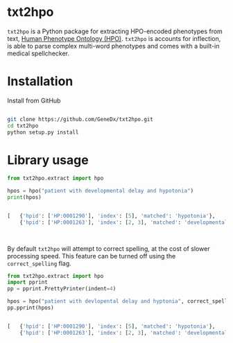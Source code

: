 # txt2hpo
`txt2hpo` is a Python package for extracting HPO-encoded phenotypes from text, [Human Phenotype Ontology (HPO)](https://hpo.jax.org/app/).
`txt2hpo` is accounts for inflection, is able to parse complex multi-word phenotypes and comes with a built-in medical spellchecker. 

# Installation

Install from GitHub
```bash

git clone https://github.com/GeneDx/txt2hpo.git
cd txt2hpo
python setup.py install

```

# Library usage

```python 
from txt2hpo.extract import hpo

hpos = hpo("patient with developmental delay and hypotonia")
print(hpos)


[   {'hpid': ['HP:0001290'], 'index': [5], 'matched': 'hypotonia'},
    {'hpid': ['HP:0001263'], 'index': [2, 3], 'matched': 'developmental delay'}]
    
    
```

By default `txt2hpo` will attempt to correct spelling, at the cost of slower processing speed.
This feature can be turned off using the `correct_spelling` flag. 

```python 
from txt2hpo.extract import hpo
import pprint
pp = pprint.PrettyPrinter(indent=4)

hpos = hpo("patient with devlopental delay and hyptonia", correct_spelling=True)
pp.pprint(hpos)


[   {'hpid': ['HP:0001290'], 'index': [5], 'matched': 'hypotonia'},
    {'hpid': ['HP:0001263'], 'index': [2, 3], 'matched': 'developmental delay'}]
    
```




